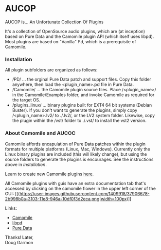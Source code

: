 # AUCOP

AUCOP is...
An Unfortunate Collection Of Plugins

It's a collection of OpenSource audio plugins, which are (at inception) based on Pure Data and the Camomile plugin API (which itself uses libpd). Most plugins are based on "Vanilla" Pd, which is a prerequisite of Camomile.

### Installation
All plugin subfolders are organized as follows:

- /PD/ ... the orginal Pure Data patch and support files. Copy this folder anywhere, then load the <plugin_name>.pd file in Pure Data.
- /Camomile/ ... the Camomile plugin source files. Place /<plugin_name>/ in the Camomile/Examples folder, and invoke Camomile as required for the target OS.
- /plugins_linux/ ... binary plugins built for EXT4 64 bit systems (Debian Buster). If you don't want to generate the plugins, simply copy /<plugin_name>.lv2/ to ./.lv2/, or the LV2 system folder. Likewise, copy the plugin within the /vst/ folder to ./.vst/ to install the vst2 version.

### About Camomile and AUCOC

Camomile affords encapulation of Pure Data patches within the plugin formats for multiple platforms (Linux, Mac, Windows). Currently only the Linux binary plugins are included (this will likely change), but using the source folders to generate the plugins is encourages. See the instructions above in *Installation*.

Learn to create new Camomile plugins [here](https://github.com/pierreguillot/Camomile/wiki/How-to-create-new-plugins).

All Camomile plugins with guis have an extra documentation tab that's accessed by clicking on the camomile flower in the upper left corner of the GUI:
[[(https://user-images.githubusercontent.com/1409918/37906678-2b998b0a-3103-11e8-946a-10df0f3d2eca.png|width=100px)]]

Links:

- [Camomile](https://github.com/pierreguillot/Camomile)
- [libpd](https://github.com/libpd)
- [Pure Data](https://puredata.info/)

Thanks! Later,   
Doug Garmon
